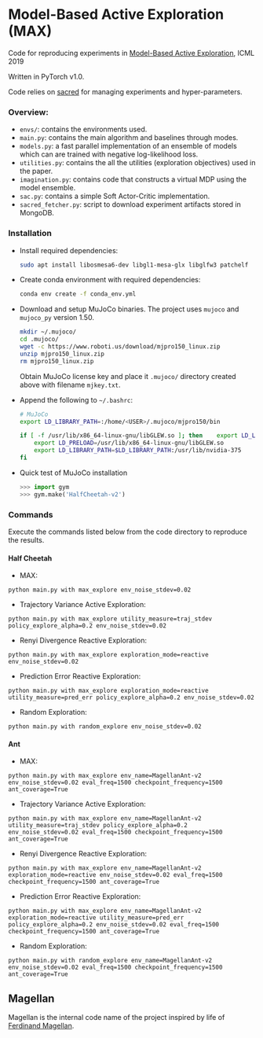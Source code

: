 # Model-Based Active Exploration (MAX)
Code for reproducing experiments in [Model-Based Active Exploration](https://arxiv.org/abs/1810.12162
), ICML 2019 

Written in PyTorch v1.0. 

Code relies on [sacred](http://sacred.readthedocs.io) for managing experiments and hyper-parameters.

### Overview:
* `envs/`: contains the environments used.
* `main.py`: contains the main algorithm and baselines through modes.
* `models.py`: a fast parallel implementation of an ensemble of models which can are trained with negative log-likelihood loss.
* `utilities.py`: contains the all the utilities (exploration objectives) used in the paper.
* `imagination.py`: contains code that constructs a virtual MDP using the model ensemble.
* `sac.py`: contains a simple Soft Actor-Critic implementation.
* `sacred_fetcher.py`: script to download experiment artifacts stored in MongoDB.

### Installation
* Install required dependencies:

    ```bash
    sudo apt install libosmesa6-dev libgl1-mesa-glx libglfw3 patchelf
    ```

* Create conda environment with required dependencies:

    ```bash
    conda env create -f conda_env.yml
    ```

* Download and setup MuJoCo binaries. The project uses `mujoco` and `mujoco_py` version 1.50. 

    ```bash
    mkdir ~/.mujoco/
    cd .mujoco/
    wget -c https://www.roboti.us/download/mjpro150_linux.zip
    unzip mjpro150_linux.zip
    rm mjpro150_linux.zip
    ```

    Obtain MuJoCo license key and place it `.mujoco/` directory created above with filename `mjkey.txt`.

* Append the following to `~/.bashrc`:

    ```bash
    # MuJoCo
    export LD_LIBRARY_PATH=:/home/<USER>/.mujoco/mjpro150/bin
    
    if [ -f /usr/lib/x86_64-linux-gnu/libGLEW.so ]; then    export LD_LIBRARY_PATH=$LD_LIBRARY_PATH:/home/<USER>/.mujoco/mjpro150/bin:/usr/lib/nvidia-390
        export LD_PRELOAD=/usr/lib/x86_64-linux-gnu/libGLEW.so
        export LD_LIBRARY_PATH=$LD_LIBRARY_PATH:/usr/lib/nvidia-375
    fi

    ```

* Quick test of MuJoCo installation

    ```python
    >>> import gym
    >>> gym.make('HalfCheetah-v2')
    ```

### Commands
Execute the commands listed below from the code directory to reproduce the results.

#### Half Cheetah
* MAX:
```
python main.py with max_explore env_noise_stdev=0.02
```

* Trajectory Variance Active Exploration:
```
python main.py with max_explore utility_measure=traj_stdev policy_explore_alpha=0.2 env_noise_stdev=0.02
```

* Renyi Divergence Reactive Exploration:
```
python main.py with max_explore exploration_mode=reactive env_noise_stdev=0.02
```

* Prediction Error Reactive Exploration:
```
python main.py with max_explore exploration_mode=reactive utility_measure=pred_err policy_explore_alpha=0.2 env_noise_stdev=0.02
```

* Random Exploration:
```
python main.py with random_explore env_noise_stdev=0.02
```



#### Ant

* MAX:
```
python main.py with max_explore env_name=MagellanAnt-v2 env_noise_stdev=0.02 eval_freq=1500 checkpoint_frequency=1500 ant_coverage=True
```

* Trajectory Variance Active Exploration:
```
python main.py with max_explore env_name=MagellanAnt-v2 utility_measure=traj_stdev policy_explore_alpha=0.2 env_noise_stdev=0.02 eval_freq=1500 checkpoint_frequency=1500 ant_coverage=True
```

* Renyi Divergence Reactive Exploration:
```
python main.py with max_explore env_name=MagellanAnt-v2 exploration_mode=reactive env_noise_stdev=0.02 eval_freq=1500 checkpoint_frequency=1500 ant_coverage=True
```

* Prediction Error Reactive Exploration:
```
python main.py with max_explore env_name=MagellanAnt-v2 exploration_mode=reactive utility_measure=pred_err policy_explore_alpha=0.2 env_noise_stdev=0.02 eval_freq=1500 checkpoint_frequency=1500 ant_coverage=True
```

* Random Exploration:
```
python main.py with random_explore env_name=MagellanAnt-v2 env_noise_stdev=0.02 eval_freq=1500 checkpoint_frequency=1500 ant_coverage=True
```

## Magellan
Magellan is the internal code name of the project inspired by life of [Ferdinand Magellan](https://en.wikipedia.org/wiki/Ferdinand_Magellan).
